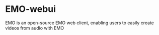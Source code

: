 # EMO-webui
EMO is an open-source EMO web client, enabling users to easily create videos from audio with EMO
